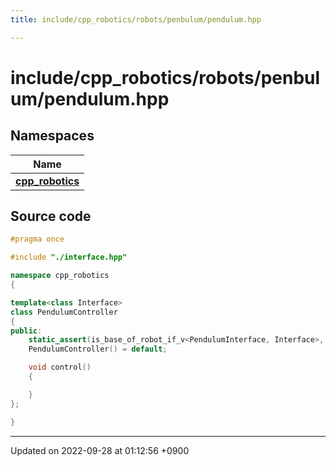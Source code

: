 ```yaml
---
title: include/cpp_robotics/robots/penbulum/pendulum.hpp

---
```


# include/cpp_robotics/robots/penbulum/pendulum.hpp



## Namespaces

| Name           |
| -------------- |
| **[cpp_robotics](/cpp_robotics/doxybook/Namespaces/namespacecpp__robotics/)**  |




## Source code

```cpp
#pragma once

#include "./interface.hpp"

namespace cpp_robotics
{

template<class Interface>
class PendulumController
{
public:
    static_assert(is_base_of_robot_if_v<PendulumInterface, Interface>, "");
    PendulumController() = default;

    void control()
    {

    }
};

}
```


-------------------------------

Updated on 2022-09-28 at 01:12:56 +0900
